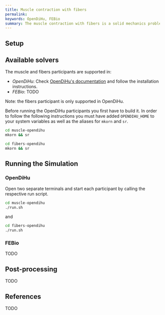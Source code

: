 ```yaml
---
title: Muscle contraction with fibers
permalink: 
keywords: OpenDiHu, FEBio
summary: The muscle contraction with fibers is a solid mechanics problem. The muscle participant, is a FEM solver is used to compute the deformation of the muscle due to internal active forces. The fibers participant takes care of the computation of active forces by solving the monodomain equation in each fiber. This tutorial contains OpenDiHu and FEBio variants of the FEM solver and an OpenDiHu fibers solvers.  
---
```


## Setup

## Available solvers

The muscle and fibers participants are supported in:

- *OpenDiHu*: Check [OpenDiHu's documentation](https://opendihu.readthedocs.io/en/latest/) and follow the installation instructions. 
- *FEBio*: TODO

Note: the fibers participant is only supported in OpenDiHu.

Before running the OpenDiHu participants you first have to build it. In order to follow the following instructions you must have added `OPENDIHU_HOME` to your system variables as well as the aliases for `mkorn` and `sr`.

```bash
cd muscle-opendihu
mkorn && sr
```

```bash
cd fibers-opendihu
mkorn && sr
```

## Running the Simulation

### OpenDiHu

Open two separate terminals and start each participant by calling the respective run script.

```bash
cd muscle-opendihu
./run.sh
```

and

```bash
cd fibers-opendihu
./run.sh
```

### FEBio

TODO

## Post-processing

TODO

## References

TODO
